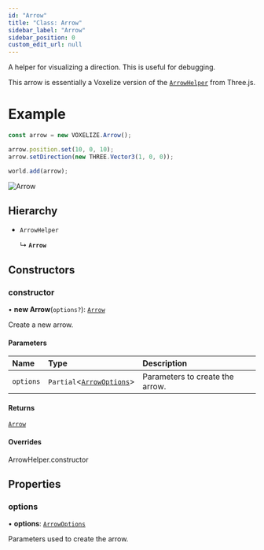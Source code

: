 ```yaml
---
id: "Arrow"
title: "Class: Arrow"
sidebar_label: "Arrow"
sidebar_position: 0
custom_edit_url: null
---
```


A helper for visualizing a direction. This is useful for debugging.

This arrow is essentially a Voxelize version of the [`ArrowHelper`](https://threejs.org/docs/#api/en/helpers/ArrowHelper) from Three.js.

# Example
```ts
const arrow = new VOXELIZE.Arrow();

arrow.position.set(10, 0, 10);
arrow.setDirection(new THREE.Vector3(1, 0, 0));

world.add(arrow);
```

![Arrow](/img/docs/arrow.png)

## Hierarchy

- `ArrowHelper`

  ↳ **`Arrow`**

## Constructors

### constructor

• **new Arrow**(`options?`): [`Arrow`](Arrow.md)

Create a new arrow.

#### Parameters

| Name | Type | Description |
| :------ | :------ | :------ |
| `options` | `Partial`\<[`ArrowOptions`](../modules.md#arrowoptions-24)\> | Parameters to create the arrow. |

#### Returns

[`Arrow`](Arrow.md)

#### Overrides

ArrowHelper.constructor

## Properties

### options

• **options**: [`ArrowOptions`](../modules.md#arrowoptions-24)

Parameters used to create the arrow.
